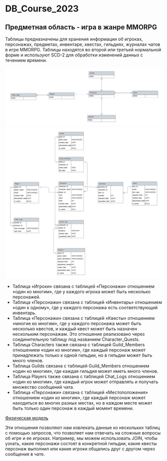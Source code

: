 # DB_Course_2023
## Предметная область - игра в жанре MMORPG

Таблицы предназначены для хранения информации об игроках, персонажах, предметах, инвентаре, квестах, гильдиях, журналах чатов в игре MMORPG. Таблицы находятся во второй или третьей нормальной форме и используют SCD-2 для обработки изменений данных с течением времени.

![DB conceptual scheme](./conceptual_scheme_MMORPG.jpeg)
![DB picture](./MMORPG.jpeg)

- Таблица «Игроки» связана с таблицей «Персонажи» отношением «один ко многим», где у каждого игрока может быть несколько персонажей.
- Таблица «Персонажи» связана с таблицей «Инвентарь» отношением «один к одному», где у каждого персонажа есть соответствующий инвентарь.
- Таблица «Персонажи» связана с таблицей «Квесты» отношением «многие ко многим», где у каждого персонажа может быть несколько квестов, и каждый квест может быть назначен нескольким персонажам. Это отношение реализовано через соединительную таблицу под названием Character_Quests.
- Таблица Characters также связана с таблицей Guild_Members отношением «один ко многим», где каждый персонаж может принадлежать только к одной гильдии, но в гильдии может быть много членов.
- Таблица Guilds связана с таблицей Guild_Members отношением «один ко многим», где каждая гильдия может иметь много членов.
- Таблица Players также связана с таблицей Chat_Logs отношением «один ко многим», где каждый игрок может отправлять и получать множество сообщений чата.
- Таблица «Персонажи» связана с таблицей «Местоположения» отношением «один ко многим», где каждый персонаж может находиться во многих разных местах, но в каждом месте может быть только один персонаж в каждый момент времени.

[Физическая модель](https://docs.google.com/spreadsheets/d/1zdjT_NAwAz-PJ8zWgr7S6_YblgUyuRsVCJETjHCRCw4/edit?usp=sharing)

Эти отношения позволяют нам извлекать данные из нескольких таблиц с помощью запросов, что позволяет нам отвечать на сложные вопросы об игре и ее игроках. Например, мы можем использовать JOIN, чтобы узнать, какие персонажи состоят в конкретной гильдии, какие квесты персонаж выполнил или какие игроки общались друг с другом через сообщения в чате.
